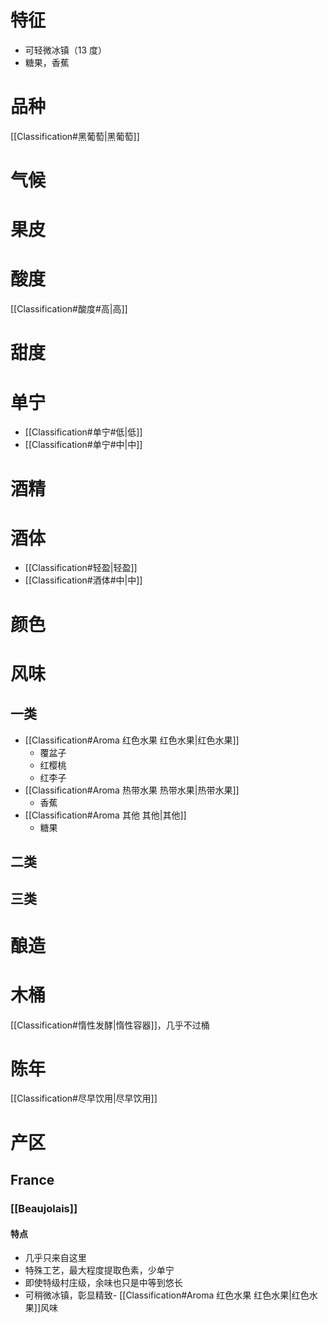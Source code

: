 # 特征

- 可轻微冰镇（13 度）
- 糖果，香蕉

# 品种

[[Classification#黑葡萄|黑葡萄]]

# 气候



# 果皮



# 酸度

[[Classification#酸度#高|高]]

# 甜度



# 单宁

- [[Classification#单宁#低|低]]
- [[Classification#单宁#中|中]]

# 酒精



# 酒体

- [[Classification#轻盈|轻盈]]
- [[Classification#酒体#中|中]]

# 颜色



# 风味

## 一类

- [[Classification#Aroma 红色水果 红色水果|红色水果]]
	- 覆盆子
	- 红樱桃
	- 红李子
- [[Classification#Aroma 热带水果 热带水果|热带水果]]
	- 香蕉
- [[Classification#Aroma 其他 其他|其他]]
	- 糖果

## 二类



## 三类



# 酿造



# 木桶

[[Classification#惰性发酵|惰性容器]]，几乎不过桶

# 陈年

[[Classification#尽早饮用|尽早饮用]]

# 产区

## France

### [[Beaujolais]]

#### 特点

- 几乎只来自这里
- 特殊工艺，最大程度提取色素，少单宁
- 即使特级村庄级，余味也只是中等到悠长
- 可稍微冰镇，彰显精致- [[Classification#Aroma 红色水果 红色水果|红色水果]]风味


